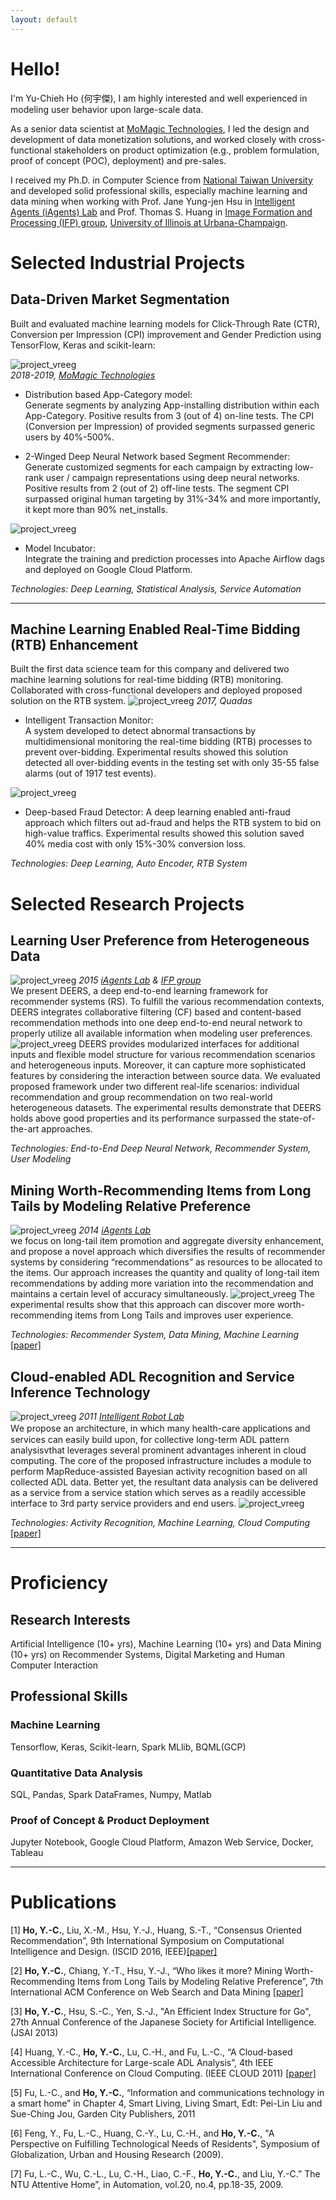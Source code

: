 ```yaml
---
layout: default
---
```


# Hello!
I'm Yu-Chieh Ho (何宇傑), I am highly interested and well experienced in modeling user behavior upon large-scale data.

As a senior data scientist at [MoMagic Technologies](https://www.momagic.com/), 
I led the design and development of data monetization solutions, and worked closely with cross-functional stakeholders 
on product optimization (e.g., problem formulation, proof of concept (POC), deployment) and pre-sales. 

I received my Ph.D. in Computer Science from [National Taiwan University](https://www.ntu.edu.tw/) and developed solid professional skills, especially machine learning and data mining when working with Prof. Jane Yung-jen Hsu in [Intelligent Agents (iAgents) Lab](https://iagentntu.github.io/) and Prof. Thomas S.
Huang in [Image Formation and Processing (IFP) group](https://ifp-uiuc.github.io/), [University of Illinois at Urbana-Champaign](https://illinois.edu/).
<!---
I am highly interested in opportunities requiring machine learning, large-scale data processing, and online POC skills, especially those related to human behavior and market insight discovery. 
-->
# Selected Industrial Projects
## Data-Driven Market Segmentation
Built and evaluated machine learning models for Click-Through Rate (CTR), Conversion per Impression (CPI) improvement and Gender Prediction using TensorFlow, Keras and scikit-learn:  

![project_vreeg](assets/img/pro_Market_Segmentation.png)  
_2018-2019, [MoMagic Technologies](https://www.momagic.com/)_

- Distribution based App-Category model:  
Generate segments by analyzing App-installing distribution within each App-Category. Positive results from 3 (out of 4) on-line tests. The CPI (Conversion per Impression) of provided segments surpassed generic users by 40%-500%.

- 2-Winged Deep Neural Network based Segment Recommender:  
Generate customized segments for each campaign by extracting low-rank user / campaign representations using deep neural networks. Positive results from 2 (out of 2) off-line tests. The segment CPI surpassed original human targeting by 31%-34% and more importantly, it kept more than 90% net_installs.

![project_vreeg](assets/img/model_incubator.png)
- Model Incubator:  
  Integrate the training and prediction processes into Apache Airflow dags and deployed on Google Cloud Platform.

_Technologies: Deep Learning, Statistical Analysis, Service Automation_

******

## Machine Learning Enabled Real-Time Bidding (RTB) Enhancement
Built the first data science team for this company and delivered two machine learning solutions 
for real-time bidding (RTB) monitoring. Collaborated with cross-functional developers and 
deployed proposed solution on the RTB system.
![project_vreeg](assets/img/pro_itm.png)
_2017, Quadas_
- Intelligent Transaction Monitor:   
A system developed to detect abnormal 
transactions by multidimensional monitoring 
the real-time bidding (RTB) processes to prevent 
over-bidding. Experimental results showed this 
solution detected all over-bidding events in the 
testing set with only 35-55 false alarms 
(out of 1917 test events). 

![project_vreeg](assets/img/pro_fraud_detect.png)
- Deep-based Fraud Detector: 
A deep learning enabled anti-fraud approach which filters out ad-fraud and helps the RTB system 
to bid on high-value traffics. Experimental results showed this solution saved 40% media cost with 
only 15%-30% conversion loss. 

_Technologies: Deep Learning, Auto Encoder, RTB System_

# Selected Research Projects
## Learning User Preference from Heterogeneous Data 
![project_vreeg](assets/img/e2e_dnn_rec.png)
_2015 [iAgents Lab](https://iagentntu.github.io/) & [IFP group](https://ifp-uiuc.github.io/)_  
We present DEERS, a deep end-to-end learning framework for recommender systems (RS). 
To fulfill the various recommendation contexts, DEERS integrates collaborative filtering (CF) 
based and content-based recommendation methods into one deep end-to-end neural network to properly 
utilize all available information when modeling user preferences.
![project_vreeg](assets/img/individual_rec_exp.jpg)
DEERS provides modularized interfaces for additional inputs and flexible model structure for various 
recommendation scenarios and heterogeneous inputs. Moreover, it can capture more sophisticated features 
by considering the interaction between source data. We evaluated proposed framework under two different 
real-life scenarios:  individual recommendation and group recommendation on two real-world heterogeneous 
datasets. The experimental results demonstrate that DEERS holds above good properties and its performance 
surpassed the state-of-the-art approaches. 

_Technologies: End-to-End Deep Neural Network, Recommender System, User Modeling_

## Mining Worth-Recommending Items from Long Tails by Modeling Relative Preference
![project_vreeg](assets/img/wsdm_approach.png)
_2014 [iAgents Lab](https://iagentntu.github.io/)_  
we focus on long-tail item promotion and aggregate diversity enhancement, and propose a novel approach 
which diversifies the results of recommender systems by considering “recommendations” as resources to be 
allocated to the items. Our approach increases the quantity and quality of long-tail item recommendations 
by adding more variation into the recommendation and maintains a certain level of accuracy simultaneously. 
![project_vreeg](assets/img/wsdm_exp.png)
The experimental results show that this approach can discover more worth- recommending items from Long Tails and improves user experience.

_Technologies: Recommender System, Data Mining, Machine Learning_  
[[paper]](https://dl.acm.org/doi/10.1145/2556195.2566589)

## Cloud-enabled ADL Recognition and Service Inference Technology
![project_vreeg](assets/img/cloud_ar.png)
_2011 [Intelligent Robot Lab](https://robotlab.csie.ntu.edu.tw/member)_  
Ｗe propose an architecture, in which many health-care applications and services can easily
build upon, for collective long-term ADL pattern analysisvthat leverages several prominent advantages inherent in
cloud computing. The core of the proposed infrastructure includes a module to perform MapReduce-assisted
Bayesian activity recognition based on all collected ADL data. Better yet, the resultant data analysis can be delivered
as a service from a service station which serves as a readily accessible interface to 3rd party service providers and end users. 
![project_vreeg](assets/img/cloud_ar_2.png)

_Technologies: Activity Recognition, Machine Learning, Cloud Computing_  
[[paper]](https://ieeexplore.ieee.org/document/6008766)

******
<!---
# Strategy Planning
## Smart Logistic Pre-selling SpiceJet (India Airline)
![project_vreeg](assets/img/spicejet_KPI_mind_map.jpg)
_2019, [MoMagic Technologies](https://www.momagic.com/)_

Background & Challenge:


******

## Cross-Regional Solution Evaluation 
![project_vreeg](assets/img/a1_a2_model.png)

- Background: Few Repeated users and no Real-time bidding system

- Solution 

- Communication 

![project_vreeg](assets/img/a1_a2_exp_2.png)
![project_vreeg](assets/img/a1_a2_exp_1.png)
_2015 - 2017, Chiao Tung University, [Graphics and Perception Lab](https://gpl.cs.nctu.edu.tw)_

We designed an online learning website with an interactive commenting system and prototyped interface to visualize comments with topic and sentiment analysis. Usability testing and factorial experiment with learners and instructors was conducted to evaluate the effect and desired benefits of our systems. We reported the evaluation result in both qualitatively and quantitatively fashions.

_Technologies: Online Learning, Visualization, Usability Testing, Statistical Analysis_

-->
# Proficiency
## Research Interests
Artificial Intelligence (10+ yrs), Machine Learning (10+ yrs) and Data Mining (10+ yrs) on
Recommender Systems, Digital Marketing and Human Computer Interaction


## Professional Skills
### Machine Learning 
Tensorflow, Keras, Scikit-learn, Spark MLlib, BQML(GCP) 
### Quantitative Data Analysis
SQL, Pandas, Spark DataFrames, Numpy, Matlab
### Proof of Concept & Product Deployment 
Jupyter Notebook, Google Cloud Platform, Amazon Web Service, Docker, Tableau 

*****
# Publications
[1] **Ho, Y.-C.**, Liu, X.-M., Hsu, Y.-J., Huang, S.-T., “Consensus Oriented Recommendation”, 9th International Symposium on Computational Intelligence and Design.  (ISCID 2016, IEEE)[[paper]](https://ieeexplore.ieee.org/document/7830348)  
       
[2] **Ho, Y.-C.**, Chiang, Y.-T., Hsu, Y.-J., “Who likes it more? Mining Worth-Recommending Items from Long Tails by Modeling Relative Preference”, 7th International ACM Conference on Web Search and Data Mining [[paper]](https://dl.acm.org/doi/10.1145/2556195.2566589)

[3] **Ho, Y.-C.**, Hsu, S.-C., Yen, S.-J., "An Efficient Index Structure for Go", 27th Annual Conference of the Japanese Society for Artificial Intelligence. (JSAI 2013)

[4] Huang, Y.-C., **Ho, Y.-C.**, Lu, C.-H., and Fu, L.-C., “A Cloud-based Accessible Architecture for Large-scale ADL Analysis”, 4th IEEE International Conference on Cloud Computing. (IEEE CLOUD 2011) [[paper]](https://ieeexplore.ieee.org/document/6008766)

[5] Fu, L.-C., and **Ho, Y.-C.**, “Information and communications technology in a smart home” in Chapter 4, Smart Living, Living Smart, Edt: Pei-Lin Liu and Sue-Ching Jou, Garden City Publishers, 2011 

[6] Feng, Y., Fu, L.-C., Huang, C.-Y., Lu, C.-H., and **Ho, Y.-C.**, "A Perspective on Fulfilling Technological Needs of Residents", Symposium of Globalization, Urban and Housing Research (2009). 

[7] Fu, L.-C., Wu, C.-L., Lu, C.-H., Liao, C.-F., **Ho, Y.-C.**, and Liu, Y.-C.” The NTU Attentive Home”, in Automation, vol.20, no.4, pp.18-35, 2009.

<!---
[8] Yen, S.-J., Yang, T.-N., Lee, C.-J., and **Ho, Y.-C.**, “Information Retrieval in Go Game Records”, Workshop on the Sciences of the Artificial 2005 (WCB 2005) 
-->